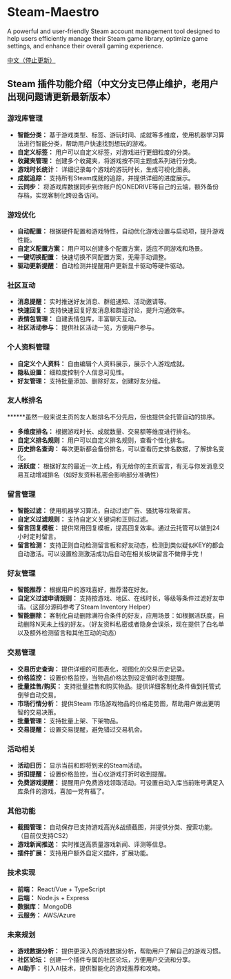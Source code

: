 # Steam-Maestro
A powerful and user-friendly Steam account management tool designed to help users efficiently manage their Steam game library, optimize game settings, and enhance their overall gaming experience.

[中文（停止更新）](https://gitgud.io/ahsk/clewd)
## Steam 插件功能介绍（中文分支已停止维护，老用户出现问题请更新最新版本）

### 游戏库管理
* **智能分类：** 基于游戏类型、标签、游玩时间、成就等多维度，使用机器学习算法进行智能分类，帮助用户快速找到想玩的游戏。
* **自定义标签：** 用户可以自定义标签，对游戏进行更细粒度的分类。
* **收藏夹管理：** 创建多个收藏夹，将游戏按不同主题或系列进行分类。
* **游戏时长统计：** 详细记录每个游戏的游玩时长，生成可视化图表。
* **成就追踪：** 支持所有Steam成就的追踪，并提供详细的进度展示。
* **云同步：** 将游戏库数据同步到你账户的ONEDRIVE等自己的云端，额外备份存档，实现客制化跨设备访问。

### 游戏优化
* **自动配置：** 根据硬件配置和游戏特性，自动优化游戏设置与启动项，提升游戏性能。
* **自定义配置方案：** 用户可以创建多个配置方案，适应不同游戏和场景。
* **一键切换配置：** 快速切换不同配置方案，无需手动调整。
* **驱动更新提醒：** 自动检测并提醒用户更新显卡驱动等硬件驱动。

### 社区互动
* **消息提醒：** 实时推送好友消息、群组通知、活动邀请等。
* **快速回复：** 支持快速回复好友消息和群组讨论，提升沟通效率。
* **表情包管理：** 自建表情包库，丰富聊天互动。
* **社区活动参与：** 提供社区活动一览，方便用户参与。

### 个人资料管理
* **自定义个人资料：** 自由编辑个人资料展示，展示个人游戏成就。
* **隐私设置：** 细粒度控制个人信息可见性。
* **好友管理：** 支持批量添加、删除好友，创建好友分组。

### 友人帐排名
******虽然一般来说主页的友人帐排名不分先后，但也提供全托管自动的排序。
* **多维度排名：** 根据游戏时长、成就数量、交易额等维度进行排名。
* **自定义排名规则：** 用户可以自定义排名规则，查看个性化排名。
* **历史排名查询：** 每次更新都会备份排名，可以查看历史排名数据，了解排名变化。
* **活跃度：** 根据好友的最近一次上线，有无给你的主页留言，有无与你发消息交易互动增减排名（如好友资料私密会影响部分准确性）

### 留言管理
* **智能过滤：** 使用机器学习算法，自动过滤广告、骚扰等垃圾留言。
* **自定义过滤规则：** 支持自定义关键词和正则过滤。
* **留言回复模板：** 提供常用回复模板，提高回复效率。通过云托管可以做到24小时定时留言。
* **留言检测：** 支持正则自动检测留言板和好友动态，检测到类似疑似KEY的都会自动激活。可以设置检测激活成功后自动在相关板块留言不做伸手党！

### 好友管理
* **智能推荐：** 根据用户的游戏喜好，推荐潜在好友。
* **自定义过滤申请规则：** 支持按游戏、地区、在线时长，等级等条件过滤好友申请。（这部分源码参考了Steam Inventory Helper）
* **智能删除：** 客制化自动删除满符合条件的好友，应用场景：如根据活跃度，自动删除N天未上线的好友。（好友资料私密或者隐身会误杀，现在提供了白名单以及额外检测留言和其他互动的动态）

### 交易管理
* **交易历史查询：** 提供详细的可图表化，视图化的交易历史记录。
* **价格监控：** 设置价格监控，当物品价格达到设定值时收到提醒。
* **批量挂售/购买：** 支持批量挂售和购买物品。提供详细客制化条件做到托管式倒爷自动交易。
* **市场行情分析：** 提供Steam 市场游戏物品的价格走势图，帮助用户做出更明智的交易决策。
* **批量管理：** 支持批量上架、下架物品。
* **交易提醒：** 设置交易提醒，避免错过交易机会。

### 活动相关
* **活动日历：** 显示当前和即将到来的Steam活动。
* **折扣提醒：** 设置价格监控，当心仪游戏打折时收到提醒。
* **免费游戏提醒：** 提醒用户免费游戏领取活动。可设置自动入库当前账号满足入库条件的游戏，喜加一党有福了。

### 其他功能
* **截图管理：** 自动保存已支持游戏高光&战绩截图，并提供分类、搜索功能。（目前仅支持CS2）
* **游戏新闻推送：** 实时推送高质量游戏新闻、评测等信息。
* **插件扩展：** 支持用户额外自定义插件，扩展功能。

### 技术实现
* **前端：** React/Vue + TypeScript
* **后端：** Node.js + Express
* **数据库：** MongoDB
* **云服务：** AWS/Azure

### 未来规划
* **游戏数据分析：** 提供更深入的游戏数据分析，帮助用户了解自己的游戏习惯。
* **社区论坛：** 创建一个插件专属的社区论坛，方便用户交流和分享。
* **AI助手：** 引入AI技术，提供智能化的游戏推荐和攻略。

